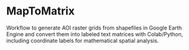# MapToMatrix
Workflow to generate AOI raster grids from shapefiles in Google Earth Engine and convert them into labeled text matrices with Colab/Python, including coordinate labels for mathematical spatial analysis.
